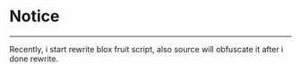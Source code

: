 # Notice
------------
Recently, i start rewrite blox fruit script, also source will obfuscate it after i done rewrite.
